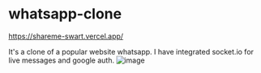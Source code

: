 # whatsapp-clone
https://shareme-swart.vercel.app/

It's a clone of a popular website whatsapp. I have integrated socket.io for live messages and google auth. 
![image](https://user-images.githubusercontent.com/85965351/186576281-1a9cdc09-aaf6-4a0b-8898-aad3ec63751a.png)

